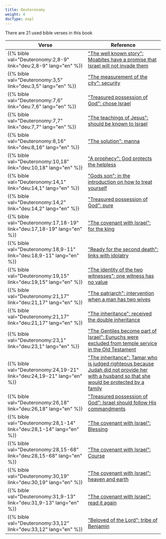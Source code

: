 ```yaml
---
title: Deuteronomy
weight: 4
docType: expl
---
```


There are 21 used bible verses in this book

| Verse | Reference |
|-------|-----------|
| {{% bible val="Deuteronomy:2,8-9" link="deu:2,8-9" lang="en" %}} | ["The well known story": Moabites have a promise that Israel will not invade them](/expl/../expl/bible/keyword/the-story-of-balaam#c389) |
| {{% bible val="Deuteronomy:3,5" link="deu:3,5" lang="en" %}} | ["The measurement of the city": security](/expl/../expl/content/paradise/the-new-jerusalem#5b7b) |
| {{% bible val="Deuteronomy:7,6" link="deu:7,6" lang="en" %}} | ["Treasured possession of God": chose Israel](/expl/../expl/background/israel/the-church-is-part-of-israel#123e) |
| {{% bible val="Deuteronomy:7,7" link="deu:7,7" lang="en" %}} | ["The teachings of Jesus": should be known to Israel](/expl/../expl/background/israel/jesus-and-the-covenant#b343) |
| {{% bible val="Deuteronomy:8,16" link="deu:8,16" lang="en" %}} | ["The solution": manna](/expl/../expl/content/letters/the-letter-to-the-church-in-pergamon#72a9) |
| {{% bible val="Deuteronomy:10,18" link="deu:10,18" lang="en" %}} | ["A prophecy": God protects the helpless](/expl/../expl/background/literature/the-book-of-revelation-how-to-read-it#b0d8) |
| {{% bible val="Deuteronomy:14,1" link="deu:14,1" lang="en" %}} | ["Gods son": in the introduction on how to treat yourself](/expl/../expl/background/israel/the-church-is-part-of-israel#639c) |
| {{% bible val="Deuteronomy:14,2" link="deu:14,2" lang="en" %}} | ["Treasured possession of God": pure](/expl/../expl/background/israel/the-church-is-part-of-israel#123e) |
| {{% bible val="Deuteronomy:17,18-19" link="deu:17,18-19" lang="en" %}} | ["The covenant with Israel": for the king](/expl/../expl/background/israel/gods-covenant#2225) |
| {{% bible val="Deuteronomy:18,9-11" link="deu:18,9-11" lang="en" %}} | ["Ready for the second death": links with idolatry](/expl/../expl/content/paradise/the-new-jerusalem#0819) |
| {{% bible val="Deuteronomy:19,15" link="deu:19,15" lang="en" %}} | ["The identity of the two witnesses": one witness has no value](/expl/../expl/content/witnesses/the-two-witnesses#3181) |
| {{% bible val="Deuteronomy:21,17" link="deu:21,17" lang="en" %}} | ["The patriarch": intervention when a man has two wives](/expl/../expl/background/israel/the-role-of-family-in-the-bible#7e2f) |
| {{% bible val="Deuteronomy:21,17" link="deu:21,17" lang="en" %}} | ["The inheritance": received the double inheritance](/expl/../expl/background/israel/the-role-of-family-in-the-bible#4395) |
| {{% bible val="Deuteronomy:23,1" link="deu:23,1" lang="en" %}} | ["The Gentiles become part of Israel": Eunuchs were excluded from temple service in the Old Testament](/expl/../expl/background/israel/the-remnant-of-israel#0f15) |
| {{% bible val="Deuteronomy:24,19-21" link="deu:24,19-21" lang="en" %}} | ["The inheritance": Tamar who is judged righteous because Judah did not provide her with a husband so that she would be protected by a family](/expl/../expl/background/israel/the-role-of-family-in-the-bible#4395) |
| {{% bible val="Deuteronomy:26,18" link="deu:26,18" lang="en" %}} | ["Treasured possession of God": Israel should follow His commandments](/expl/../expl/background/israel/the-church-is-part-of-israel#123e) |
| {{% bible val="Deuteronomy:28,1-14" link="deu:28,1-14" lang="en" %}} | ["The covenant with Israel": Blessing](/expl/../expl/background/israel/gods-covenant#2225) |
| {{% bible val="Deuteronomy:28,15-68" link="deu:28,15-68" lang="en" %}} | ["The covenant with Israel": Course](/expl/../expl/background/israel/gods-covenant#2225) |
| {{% bible val="Deuteronomy:30,19" link="deu:30,19" lang="en" %}} | ["The covenant with Israel": heaven and earth](/expl/../expl/background/israel/gods-covenant#2225) |
| {{% bible val="Deuteronomy:31,9-13" link="deu:31,9-13" lang="en" %}} | ["The covenant with Israel": read it again](/expl/../expl/background/israel/gods-covenant#2225) |
| {{% bible val="Deuteronomy:33,12" link="deu:33,12" lang="en" %}} | ["Beloved of the Lord": tribe of Benjamin](/expl/../expl/background/israel/the-church-is-part-of-israel#3d64) |
